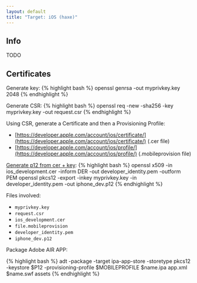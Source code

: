 ```yaml
---
layout: default
title: "Target: iOS (haxe)"
---
```


## Info

TODO

## Certificates

Generate key:
{% highlight bash %}
openssl genrsa -out myprivkey.key 2048
{% endhighlight %}

Generate CSR:
{% highlight bash %}
openssl req -new -sha256 -key myprivkey.key -out request.csr
{% endhighlight %}

Using CSR, generate a Certificate and then a Provisioning Profile:
* [https://developer.apple.com/account/ios/certificate/](https://developer.apple.com/account/ios/certificate/) (.cer file)
* [https://developer.apple.com/account/ios/profile/](https://developer.apple.com/account/ios/profile/) (.mobileprovision file)

[Generate p12 from cer + key](https://help.adobe.com/en_US/as3/iphone/WS144092a96ffef7cc-371badff126abc17b1f-7fff.html):
{% highlight bash %}
openssl x509 -in ios_development.cer -inform DER -out developer_identity.pem -outform PEM
openssl pkcs12 -export -inkey myprivkey.key -in developer_identity.pem -out iphone_dev.p12
{% endhighlight %}

Files involved:

* `myprivkey.key`
* `request.csr`
* `ios_development.cer`
* `file.mobileprovision`
* `developer_identity.pem`
* `iphone_dev.p12`

Package Adobe AIR APP:

{% highlight bash %}
adt -package -target ipa-app-store -storetype pkcs12 -keystore $P12 -provisioning-profile $MOBILEPROFILE $name.ipa app.xml $name.swf assets
{% endhighlight %}
